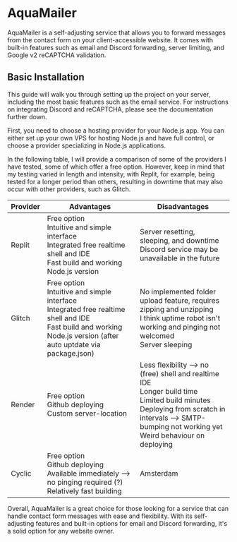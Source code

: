 # AquaMailer

AquaMailer is a self-adjusting service that allows you to forward messages from the contact form on your client-accessible website. It comes with built-in features such as email and Discord forwarding, server limiting, and Google v2 reCAPTCHA validation.

## Basic Installation

This guide will walk you through setting up the project on your server, including the most basic features such as the email service. For instructions on integrating Discord and reCAPTCHA, please see the documentation further down.

First, you need to choose a hosting provider for your Node.js app. You can either set up your own VPS for hosting Node.js and have full control, or choose a provider specializing in Node.js applications. 

In the following table, I will provide a comparison of some of the providers I have tested, some of which offer a free option. However, keep in mind that my testing varied in length and intensity, with Replit, for example, being tested for a longer period than others, resulting in downtime that may also occur with other providers, such as Glitch.

| Provider | Advantages | Disadvantages |
| --- | --- | --- |
| Replit | Free option<br>Intuitive and simple interface<br>Integrated free realtime shell and IDE<br>Fast build and working Node.js version| Server resetting, sleeping, and downtime<br>Discord service may be unavailable in the future |
| Glitch | Free option<br>Intuitive and simple interface<br>Integrated free realtime shell and IDE<br>Fast build and working Node.js version (after auto uptdate via package.json) | No implemented folder upload feature, requires zipping and unzipping<br>I think uptime robot isn't working and pinging not welcomed<br>Server sleeping |
| Render | Free option<br>Github deploying<br>Custom server-location|Less flexibility --> no (free) shell and realtime IDE<br>Longer build time<br>Limited build minutes<br>Deploying from scratch in intervals --> SMTP-bumping not working yet<br>Weird behaviour on deploying |
| Cyclic | Free option<br>Github deploying<br>Available immediately --> no pinging required (?)<br>Relatively fast building | Amsterdam |

Overall, AquaMailer is a great choice for those looking for a service that can handle contact form messages with ease and flexibility. With its self-adjusting features and built-in options for email and Discord forwarding, it's a solid option for any website owner.
